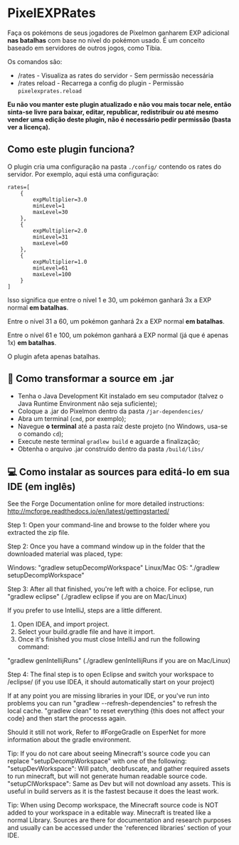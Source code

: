 PixelEXPRates
==============================
Faça os pokémons de seus jogadores de Pixelmon ganharem EXP adicional **nas batalhas** com base no nível do pokémon usado.
É um conceito baseado em servidores de outros jogos, como Tibia.

Os comandos são:
- /rates - Visualiza as rates do servidor - Sem permissão necessária
- /rates reload - Recarrega a config do plugin - Permissão `pixelexprates.reload`

**Eu não vou manter este plugin atualizado e não vou mais tocar nele, então sinta-se livre para baixar, editar, republicar, redistribuir ou até mesmo vender uma edição deste plugin, não é necessário pedir permissão (basta ver a licença).**

Como este plugin funciona?
-------------------------------------------
O plugin cria uma configuração na pasta `./config/` contendo os rates do servidor. Por exemplo, aqui está uma configuração:
```
rates=[
    {
        expMultiplier=3.0
        minLevel=1
        maxLevel=30
    },
    {
        expMultiplier=2.0
        minLevel=31
        maxLevel=60
    },
    {
        expMultiplier=1.0
        minLevel=61
        maxLevel=100
    }
]
```

Isso significa que entre o nível 1 e 30, um pokémon ganhará 3x a EXP normal **em batalhas**. 

Entre o nível 31 a 60, um pokémon ganhará 2x a EXP normal **em batalhas**. 

Entre o nível 61 e 100, um pokémon ganhará a EXP normal (já que é apenas 1x) **em batalhas**.

O plugin afeta apenas batalhas.

🔨 Como transformar a source em .jar
-------------------------------------------

- Tenha o Java Development Kit instalado em seu computador (talvez o Java Runtime Environment não seja suficiente);
- Coloque a .jar do Pixelmon dentro da pasta `/jar-dependencies/`
- Abra um terminal (`cmd`, por exemplo);
- Navegue **o terminal** até a pasta raíz deste projeto (no Windows, usa-se o comando `cd`);
- Execute neste terminal `gradlew build` e aguarde a finalização;
- Obtenha o arquivo .jar construído dentro da pasta `/build/libs/`

💻 Como instalar as sources para editá-lo em sua IDE (em inglês)
-------------------------------------------

See the Forge Documentation online for more detailed instructions:
http://mcforge.readthedocs.io/en/latest/gettingstarted/

Step 1: Open your command-line and browse to the folder where you extracted the zip file.

Step 2: Once you have a command window up in the folder that the downloaded material was placed, type:

Windows: "gradlew setupDecompWorkspace"
Linux/Mac OS: "./gradlew setupDecompWorkspace"

Step 3: After all that finished, you're left with a choice.
For eclipse, run "gradlew eclipse" (./gradlew eclipse if you are on Mac/Linux)

If you prefer to use IntelliJ, steps are a little different.
1. Open IDEA, and import project.
2. Select your build.gradle file and have it import.
3. Once it's finished you must close IntelliJ and run the following command:

"gradlew genIntellijRuns" (./gradlew genIntellijRuns if you are on Mac/Linux)

Step 4: The final step is to open Eclipse and switch your workspace to /eclipse/ (if you use IDEA, it should automatically start on your project)

If at any point you are missing libraries in your IDE, or you've run into problems you can run "gradlew --refresh-dependencies" to refresh the local cache. "gradlew clean" to reset everything {this does not affect your code} and then start the processs again.

Should it still not work, 
Refer to #ForgeGradle on EsperNet for more information about the gradle environment.

Tip:
If you do not care about seeing Minecraft's source code you can replace "setupDecompWorkspace" with one of the following:
"setupDevWorkspace": Will patch, deobfuscate, and gather required assets to run minecraft, but will not generate human readable source code.
"setupCIWorkspace": Same as Dev but will not download any assets. This is useful in build servers as it is the fastest because it does the least work.

Tip:
When using Decomp workspace, the Minecraft source code is NOT added to your workspace in a editable way. Minecraft is treated like a normal Library. Sources are there for documentation and research purposes and usually can be accessed under the 'referenced libraries' section of your IDE.
